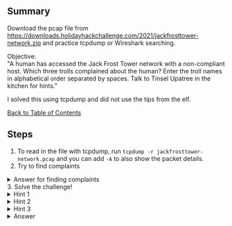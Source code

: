 ## Summary
Download the pcap file from https://downloads.holidayhackchallenge.com/2021/jackfrosttower-network.zip and practice tcpdump or Wireshark searching.

Objective:\
"A human has accessed the Jack Frost Tower network with a non-compliant host. Which three trolls complained about the human? Enter the troll names in alphabetical order separated by spaces. Talk to Tinsel Upatree in the kitchen for hints."

I solved this using tcpdump and did not use the tips from the elf.

[Back to Table of Contents](https://github.com/minispooner/SANS_KringleCon_2021_Walkthrough/blob/main/README.md)

## Steps
1. To read in the file with tcpdump, run `tcpdump -r jackfrosttower-network.pcap` and you can add `-A` to also show the packet details.
2. Try to find complaints
<details>
  <summary>Answer for finding complaints</summary>
  tcpdump -r jackfrosttower-network.pcap -A | grep "POST /feedback/guest_complaint.php" -A 15
</details>
3. Solve the challenge!

<details>
  <summary>Hint 1</summary>
  Try to find something in common between the three trolls' complaints.
</details>

<details>
  <summary>Hint 2</summary>
  "non-compliant" doesn't only refer to TCP packets and RFCs. What about application-level expectations? (above the HTTP stack)
</details>

<details>
  <summary>Hint 3</summary>
  Look at the complaint submitter name and trollid. One sticks out.
</details>

<details>
  <summary>Answer</summary>
  This command will give you an obvious fishy smell and should lead you to the answer:
  
  tcpdump -r jackfrosttower-network.pcap -A | grep "POST /feedback/guest_complaint.php" -A 15 | grep name | cut -d"&" -f2 | sed 's/+/ /g'
  
  The complainer's room number is found in 3 trolls' complaints:
  
  - tcpdump -r jackfrosttower-network.pcap -A | grep "POST /feedback/guest_complaint.php" -A 15 | grep name | grep 1024 | cut -d"&" -f1
  
  Answer: "Flud Hagg Yaqh"
</details>
